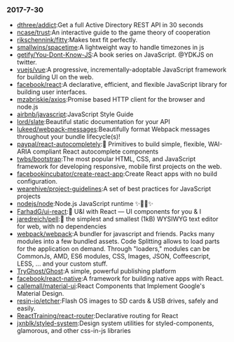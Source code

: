 ### 2017-7-30 
* [dthree/addict](https://github.com//dthree/addict):Get a full Active Directory REST API in 30 seconds 
* [ncase/trust](https://github.com//ncase/trust):An interactive guide to the game theory of cooperation 
* [rikschennink/fitty](https://github.com//rikschennink/fitty):Makes text fit perfectly. 
* [smallwins/spacetime](https://github.com//smallwins/spacetime):A lightweight way to handle timezones in js 
* [getify/You-Dont-Know-JS](https://github.com//getify/You-Dont-Know-JS):A book series on JavaScript. @YDKJS on twitter. 
* [vuejs/vue](https://github.com//vuejs/vue):A progressive, incrementally-adoptable JavaScript framework for building UI on the web. 
* [facebook/react](https://github.com//facebook/react):A declarative, efficient, and flexible JavaScript library for building user interfaces. 
* [mzabriskie/axios](https://github.com//mzabriskie/axios):Promise based HTTP client for the browser and node.js 
* [airbnb/javascript](https://github.com//airbnb/javascript):JavaScript Style Guide 
* [lord/slate](https://github.com//lord/slate):Beautiful static documentation for your API 
* [lukeed/webpack-messages](https://github.com//lukeed/webpack-messages):Beautifully format Webpack messages throughout your bundle lifecycle(s)! 
* [paypal/react-autocompletely](https://github.com//paypal/react-autocompletely):🔮 Primitives to build simple, flexible, WAI-ARIA compliant React autocomplete components 
* [twbs/bootstrap](https://github.com//twbs/bootstrap):The most popular HTML, CSS, and JavaScript framework for developing responsive, mobile first projects on the web. 
* [facebookincubator/create-react-app](https://github.com//facebookincubator/create-react-app):Create React apps with no build configuration. 
* [wearehive/project-guidelines](https://github.com//wearehive/project-guidelines):A set of best practices for JavaScript projects 
* [nodejs/node](https://github.com//nodejs/node):Node.js JavaScript runtime ✨🐢🚀✨ 
* [FarhadG/ui-react](https://github.com//FarhadG/ui-react):📖 U&I with React — UI components for you & I 
* [jaredreich/pell](https://github.com//jaredreich/pell):📝 the simplest and smallest (1kB) WYSIWYG text editor for web, with no dependencies 
* [webpack/webpack](https://github.com//webpack/webpack):A bundler for javascript and friends. Packs many modules into a few bundled assets. Code Splitting allows to load parts for the application on demand. Through "loaders," modules can be CommonJs, AMD, ES6 modules, CSS, Images, JSON, Coffeescript, LESS, ... and your custom stuff. 
* [TryGhost/Ghost](https://github.com//TryGhost/Ghost):A simple, powerful publishing platform 
* [facebook/react-native](https://github.com//facebook/react-native):A framework for building native apps with React. 
* [callemall/material-ui](https://github.com//callemall/material-ui):React Components that Implement Google's Material Design. 
* [resin-io/etcher](https://github.com//resin-io/etcher):Flash OS images to SD cards & USB drives, safely and easily. 
* [ReactTraining/react-router](https://github.com//ReactTraining/react-router):Declarative routing for React 
* [jxnblk/styled-system](https://github.com//jxnblk/styled-system):Design system utilities for styled-components, glamorous, and other css-in-js libraries 
